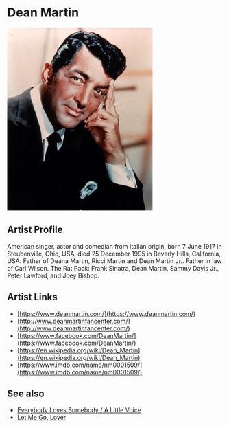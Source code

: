 # Dean Martin

![](../../assets/artists/Dean_Martin.png)

## Artist Profile

American singer, actor and comedian from Italian origin, born 7 June 1917 in Steubenville, Ohio, USA, died 25 December 1995 in Beverly Hills, California, USA. Father of Deana Martin, Ricci Martin and Dean Martin Jr.. Father in law of Carl Wilson.
The Rat Pack: Frank Sinatra, Dean Martin, Sammy Davis Jr., Peter Lawford, and Joey Bishop.

## Artist Links

- [https://www.deanmartin.com/](https://www.deanmartin.com/)
- [http://www.deanmartinfancenter.com/](http://www.deanmartinfancenter.com/)
- [https://www.facebook.com/DeanMartin/](https://www.facebook.com/DeanMartin/)
- [https://en.wikipedia.org/wiki/Dean_Martin](https://en.wikipedia.org/wiki/Dean_Martin)
- [https://www.imdb.com/name/nm0001509/](https://www.imdb.com/name/nm0001509/)


## See also

- [Everybody Loves Somebody / A Little Voice](Everybody_Loves_Somebody_-_A_Little_Voice.md)
- [Let Me Go, Lover](Let_Me_Go__Lover.md)

